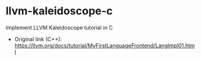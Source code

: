 # llvm-kaleidoscope-c
Implement LLVM Kaleidoscope tutorial in C
- Original link (C++): https://llvm.org/docs/tutorial/MyFirstLanguageFrontend/LangImpl01.html
